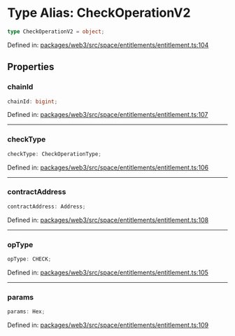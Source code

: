 # Type Alias: CheckOperationV2

```ts
type CheckOperationV2 = object;
```

Defined in: [packages/web3/src/space/entitlements/entitlement.ts:104](https://github.com/towns-protocol/towns/blob/0db1fd0ac7258e8db8cedfb6183e8eade8284fa1/packages/web3/src/space/entitlements/entitlement.ts#L104)

## Properties

### chainId

```ts
chainId: bigint;
```

Defined in: [packages/web3/src/space/entitlements/entitlement.ts:107](https://github.com/towns-protocol/towns/blob/0db1fd0ac7258e8db8cedfb6183e8eade8284fa1/packages/web3/src/space/entitlements/entitlement.ts#L107)

***

### checkType

```ts
checkType: CheckOperationType;
```

Defined in: [packages/web3/src/space/entitlements/entitlement.ts:106](https://github.com/towns-protocol/towns/blob/0db1fd0ac7258e8db8cedfb6183e8eade8284fa1/packages/web3/src/space/entitlements/entitlement.ts#L106)

***

### contractAddress

```ts
contractAddress: Address;
```

Defined in: [packages/web3/src/space/entitlements/entitlement.ts:108](https://github.com/towns-protocol/towns/blob/0db1fd0ac7258e8db8cedfb6183e8eade8284fa1/packages/web3/src/space/entitlements/entitlement.ts#L108)

***

### opType

```ts
opType: CHECK;
```

Defined in: [packages/web3/src/space/entitlements/entitlement.ts:105](https://github.com/towns-protocol/towns/blob/0db1fd0ac7258e8db8cedfb6183e8eade8284fa1/packages/web3/src/space/entitlements/entitlement.ts#L105)

***

### params

```ts
params: Hex;
```

Defined in: [packages/web3/src/space/entitlements/entitlement.ts:109](https://github.com/towns-protocol/towns/blob/0db1fd0ac7258e8db8cedfb6183e8eade8284fa1/packages/web3/src/space/entitlements/entitlement.ts#L109)
